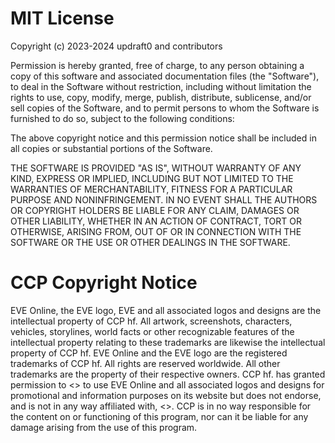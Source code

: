 # MIT License

Copyright (c) 2023-2024 updraft0 and contributors

Permission is hereby granted, free of charge, to any person obtaining a copy
of this software and associated documentation files (the "Software"), to deal
in the Software without restriction, including without limitation the rights
to use, copy, modify, merge, publish, distribute, sublicense, and/or sell
copies of the Software, and to permit persons to whom the Software is
furnished to do so, subject to the following conditions:

The above copyright notice and this permission notice shall be included in all
copies or substantial portions of the Software.

THE SOFTWARE IS PROVIDED "AS IS", WITHOUT WARRANTY OF ANY KIND, EXPRESS OR
IMPLIED, INCLUDING BUT NOT LIMITED TO THE WARRANTIES OF MERCHANTABILITY,
FITNESS FOR A PARTICULAR PURPOSE AND NONINFRINGEMENT. IN NO EVENT SHALL THE
AUTHORS OR COPYRIGHT HOLDERS BE LIABLE FOR ANY CLAIM, DAMAGES OR OTHER
LIABILITY, WHETHER IN AN ACTION OF CONTRACT, TORT OR OTHERWISE, ARISING FROM,
OUT OF OR IN CONNECTION WITH THE SOFTWARE OR THE USE OR OTHER DEALINGS IN THE
SOFTWARE.

# CCP Copyright Notice

EVE Online, the EVE logo, EVE and all associated logos and designs are the intellectual property of CCP hf. All artwork,
screenshots, characters, vehicles, storylines, world facts or other recognizable features of the intellectual property
relating to these trademarks are likewise the intellectual property of CCP hf. EVE Online and the EVE logo are the
registered trademarks of CCP hf. All rights are reserved worldwide. All other trademarks are the property of their
respective owners. CCP hf. has granted permission to <> to use EVE Online and all associated logos and designs for
promotional and information purposes on its website but does not endorse, and is not in any way affiliated with, <>.
CCP is in no way responsible for the content on or functioning of this program, nor can it be liable for any damage
arising from the use of this program.
